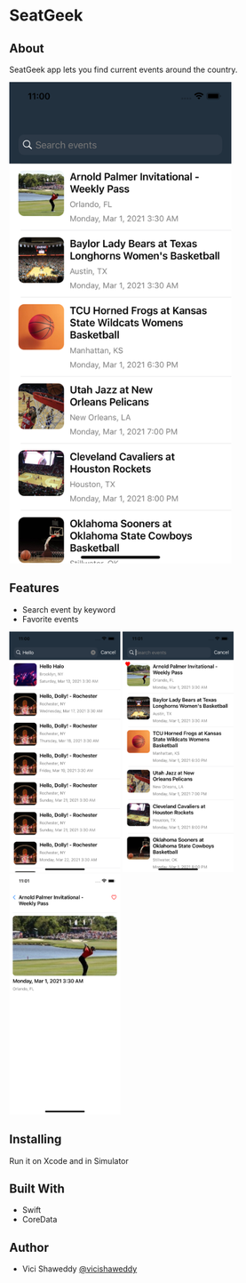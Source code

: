 # SeatGeek

## About

SeatGeek app lets you find current events around the country.

<img src="SGHome.png" width="400">

## Features

- Search event by keyword
- Favorite events

<img src="SGSearch.png" width="200"> <img src="SGFavorite.png" width="200"> <img src="SGDetail.png" width="200">

## Installing

Run it on Xcode and in Simulator

## Built With

- Swift
- CoreData

## Author

- Vici Shaweddy [@vicishaweddy](https://twitter.com/vicishaweddy)
